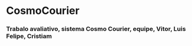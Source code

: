 # CosmoCourier

### Trabalo avaliativo, sistema Cosmo Courier, equipe, Vitor, Luis Felipe, Cristiam
